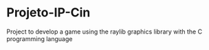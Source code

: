 # Projeto-IP-Cin
Project to develop a game using the raylib graphics library with the C programming language                                                                                 


